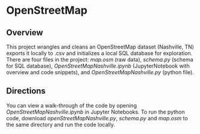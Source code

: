# OpenStreetMap
## Overview
This project wrangles and cleans an OpenStreetMap dataset (Nashville, TN) exports it locally to .csv and initializes a local SQL database for exploration. There are four files in the project: *map.osm* (raw data), *schema.py* (schema for SQL database), *OpenStreetMapNashville.ipynb* (JupyterNotebook with overview and code snippets), and *OpenStreetMapNashville.py* (python file).

## Directions
You can view a walk-through of the code by opening *OpenStreetMapNashville.ipynb* in Jupyter Notebooks. To run the python code, download *openStreetMapNashville.py*, *schema.py* and *map.osm* to the same directory and run the code locally.

